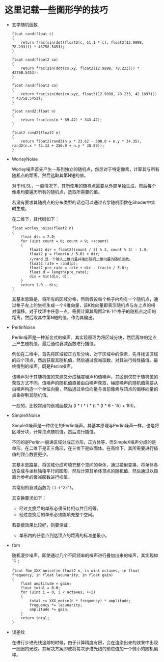 这里记载一些图形学的技巧
===

* 玄学随机函数

    ```hlsl
    float rand(float c)
    {
        return frac(sin(dot(float2(c, 11.1 * c), float2(12.9898, 78.233))) * 43758.5453);
    }

    float rand(float2 co)
    {
        return frac(sin(dot(co.xy, float2(12.9898, 78.233))) * 43758.5453);
    }

    float rand(float3 co)
    {
        return frac(sin(dot(co.xyz, float3(12.9898, 78.233, 42.1897))) * 43758.5453);
    }

    float rand2(float n)
    {
        return frac(cos(n * 89.42) * 343.42);
    }

    float2 rand2(float2 n)
    {
        return float2(rand2(n.x * 23.62 - 300.0 + n.y * 34.35), rand2(n.x * 45.13 + 256.0 + n.y * 38.89));
    }
    ```

* WorleyNoise

    Worley噪声首先产生一系列独立的随机点，然后对于特定像素，计算其与所有随机点的距离，然后选取其第N短的值。
    
    对于HLSL，一般情况下，其所使用的随机点需要从外部单独生成，然后每个像素均要遍历所有的随机点，选取所需要的值。
    
    若没有要求其随机点的分布类型的话也可以通过玄学随机函数在Shader中实时生成。

    在二维下，其代码如下：
    ```hlsl
    float worley_noise(float2 n)
    {
        float dis = 2.0;
        for (uint count = 0; count < 9; ++count)
        {
            float2 dir = float2((count / 3) % 3, count % 3) - 1.0;
            float2 p = floor(n / 5.0) + dir;
            //rand 是一个输入二维向量并输出随机二维向量的随机函数。
            float2 rate = rand(p);
            float2 pre_rate = rate + dir - frac(n / 5.0);
            float d = length(pre_rate);
            dis = min(dis, d);
        }
        return 1.0 - dis;
    }
    ```

    其基本思路是，将所有的区域分格，然后假设每个格子内均有一个随机点，通过格子左上的坐标生成一个K维向量，该K维向量即表示随机点与左上点的相对偏移。对于纹理中任意一点，需要计算其周围3^K-1个格子的随机点之间的距离，然后取其中第N短的值，作为其输出。

* PerlinNoise

    Perlin噪声是一种渐变式的噪声，其实现原理为将区域分块，然后再块的定点上产生随机值，最后通过衰减函数进行插值。
    
    例如在二维中，首先将区域按正方形分块，对于区域中的像素，先寻找该区域的四个顶点，然后获取其随机值，然后通过衰减函数，对其进行线性插值。最终得到的噪声，既是Perlin噪声。

    该噪声对于其随机值的来源又分成梯度噪声和值噪声，其区别仅在于随机值的获取方式不同。值噪声的随机值直接由白噪声获取，梯度噪声的随机值需要从白噪声构造一个单位向量，然后通过单位向量与当前像素与顶点的偏移向量的点乘得到其随机值。

    一般的，比较常用的衰减函数为 (t * t * t * (t * (t * 6 - 15) + 10))。

* SimpleXNoise

    SimpleX噪声是一种优化的Perlin噪声。其基本原理与Perlin噪声一样，也是将区域分块，计算顶点随机值，然后进行插值。

    不同的是Perlin一般讲区域分成正方形，正方体等，而SimpleX噪声分成的是单形。在二维下是正三角形，在三维下是四面体。在高维下，其所需要进行插值的顶点数要更少。

    其基本思路是，将区域分成可填充整个空间的单体，通过投射变换，将单体各边变成与坐标轴相平行的图形，然后计算其单体顶点的随机值，然后通过以距离为参考的衰减函数进行插值。

    其常用的衰减函数为 `(1-t^2)^3`。

    其变换要求如下：
    
    *   经过变换后的单形必须保持相似并且相等。
    *   经过变换后的单形必须能填充整个空间。 

    若要使效果比较好，则要保证：

    *   单形内的任意点到达顶点的距离的标准差最小。

* fbm

    随机漫步噪声，即使通过几个不同频率的噪声进行叠加出来的噪声，其实现如下：

    ```hlsl
    float fbm_XXX_noise(in float2 n, in uint octaves, in float frequency, in float lacunarity, in float gain)
    {
        float amplitude = gain;
        float total = 0.0;
        for (uint i = 0; i < octaves; ++i)
        {
            total += XXX_noise(n * frequency) * amplitude;
            frequency *= lacunarity;
            amplitude *= gain;
        }
        return total;
    }
    ```

* 误差纹

    在进行步进光线追踪的时候，由于计算精度有限，会在渲染出来的效果中出现一圈圈的光纹。其解决方案即使将每次步进光线的前进值加一个微小的随机偏移。

